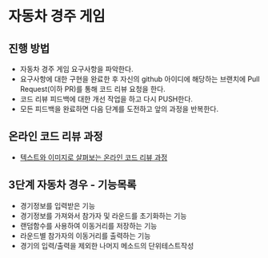 # 자동차 경주 게임
## 진행 방법
* 자동차 경주 게임 요구사항을 파악한다.
* 요구사항에 대한 구현을 완료한 후 자신의 github 아이디에 해당하는 브랜치에 Pull Request(이하 PR)를 통해 코드 리뷰 요청을 한다.
* 코드 리뷰 피드백에 대한 개선 작업을 하고 다시 PUSH한다.
* 모든 피드백을 완료하면 다음 단계를 도전하고 앞의 과정을 반복한다.

## 온라인 코드 리뷰 과정
* [텍스트와 이미지로 살펴보는 온라인 코드 리뷰 과정](https://github.com/next-step/nextstep-docs/tree/master/codereview)


## 3단계 자동차 경우 - 기능목록
* 경기정보를 입력받은 기능
* 경기정보를 가져와서 참가자 및 라운드를 초기화하는 기능
* 랜덤함수를 사용하여 이동거리를 저장하는 기능
* 라운드별 참가자의 이동거리를 출력하는 기능
* 경기의 입력/출력을 제외한 나머지 메소드의 단위테스트작성